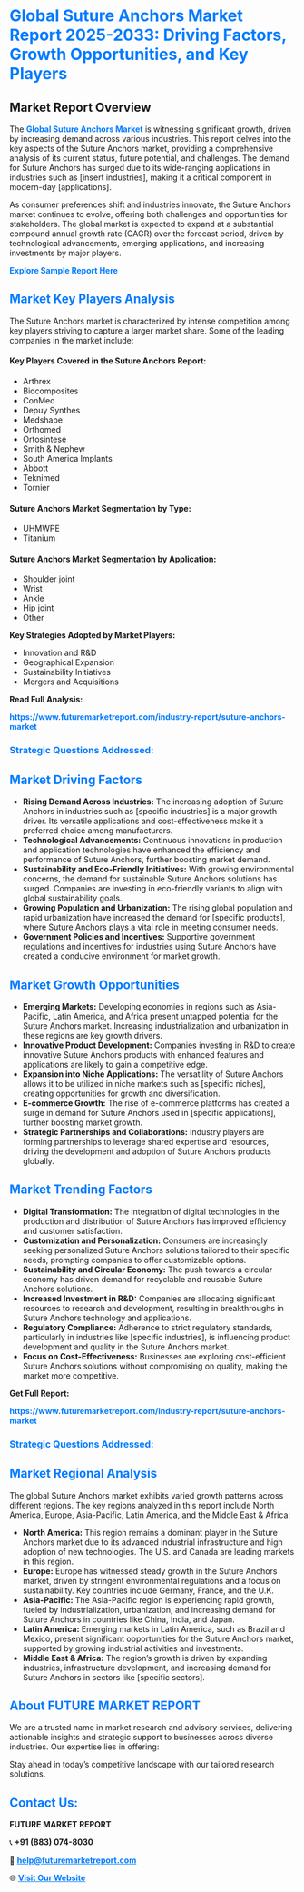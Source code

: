 <h1 style="color: #007BFF;">Global Suture Anchors Market Report 2025-2033: Driving Factors, Growth Opportunities, and Key Players</h1>

<section id="overview">
<h2>Market Report Overview</h2>
<p>The <a href="https://www.futuremarketreport.com/industry-report/suture-anchors-market" style="color: #007BFF; text-decoration: none;"><strong>Global Suture Anchors Market</strong></a> is witnessing significant growth, driven by increasing demand across various industries. This report delves into the key aspects of the Suture Anchors market, providing a comprehensive analysis of its current status, future potential, and challenges. The demand for Suture Anchors has surged due to its wide-ranging applications in industries such as [insert industries], making it a critical component in modern-day [applications].</p>
<p>As consumer preferences shift and industries innovate, the Suture Anchors market continues to evolve, offering both challenges and opportunities for stakeholders. The global market is expected to expand at a substantial compound annual growth rate (CAGR) over the forecast period, driven by technological advancements, emerging applications, and increasing investments by major players.</p>
</section>

<section id="overview">
<p><a href="https://www.futuremarketreport.com/request-sample/reportId=103194" style="color: #007BFF; text-decoration: none;"><strong>Explore Sample Report Here</strong></a></p>
</section>

<section id="key-players">
<h2 style="color: #007BFF;">Market Key Players Analysis</h2>
<p>The Suture Anchors market is characterized by intense competition among key players striving to capture a larger market share. Some of the leading companies in the market include:</p>
<h4>Key Players Covered in the Suture Anchors Report:</h4>
<ul><li>Arthrex</li><li>Biocomposites</li><li>ConMed</li><li>Depuy Synthes</li><li>Medshape</li><li>Orthomed</li><li>Ortosintese</li><li>Smith &amp; Nephew</li><li>South America Implants</li><li>Abbott</li><li>Teknimed</li><li>Tornier</li></ul>
<h4>Suture Anchors Market Segmentation by Type:</h4>
<ul><li>UHMWPE</li><li>Titanium</li></ul>

<h4>Suture Anchors Market Segmentation by Application:</h4>
<ul><li>Shoulder joint</li><li>Wrist</li><li>Ankle</li><li>Hip joint</li><li>Other</li></ul>
<p><strong>Key Strategies Adopted by Market Players:</strong></p>
<ul>
<li>Innovation and R&D</li>
<li>Geographical Expansion</li>
<li>Sustainability Initiatives</li>
<li>Mergers and Acquisitions</li>
</ul>
</section>

<section>
<p><strong>Read Full Analysis: </strong></p><a href="https://www.futuremarketreport.com/industry-report/suture-anchors-market" style="color: #007BFF; text-decoration: none;"><strong>https://www.futuremarketreport.com/industry-report/suture-anchors-market</strong></a>
<h3 style="color: #007BFF;">Strategic Questions Addressed:</h3>
</section>

<section id="driving-factors">
<h2 style="color: #007BFF;">Market Driving Factors</h2>
<ul>
<li><strong>Rising Demand Across Industries:</strong> The increasing adoption of Suture Anchors in industries such as [specific industries] is a major growth driver. Its versatile applications and cost-effectiveness make it a preferred choice among manufacturers.</li>
<li><strong>Technological Advancements:</strong> Continuous innovations in production and application technologies have enhanced the efficiency and performance of Suture Anchors, further boosting market demand.</li>
<li><strong>Sustainability and Eco-Friendly Initiatives:</strong> With growing environmental concerns, the demand for sustainable Suture Anchors solutions has surged. Companies are investing in eco-friendly variants to align with global sustainability goals.</li>
<li><strong>Growing Population and Urbanization:</strong> The rising global population and rapid urbanization have increased the demand for [specific products], where Suture Anchors plays a vital role in meeting consumer needs.</li>
<li><strong>Government Policies and Incentives:</strong> Supportive government regulations and incentives for industries using Suture Anchors have created a conducive environment for market growth.</li>
</ul>
</section>

<section id="growth-opportunities">
<h2 style="color: #007BFF;">Market Growth Opportunities</h2>
<ul>
<li><strong>Emerging Markets:</strong> Developing economies in regions such as Asia-Pacific, Latin America, and Africa present untapped potential for the Suture Anchors market. Increasing industrialization and urbanization in these regions are key growth drivers.</li>
<li><strong>Innovative Product Development:</strong> Companies investing in R&D to create innovative Suture Anchors products with enhanced features and applications are likely to gain a competitive edge.</li>
<li><strong>Expansion into Niche Applications:</strong> The versatility of Suture Anchors allows it to be utilized in niche markets such as [specific niches], creating opportunities for growth and diversification.</li>
<li><strong>E-commerce Growth:</strong> The rise of e-commerce platforms has created a surge in demand for Suture Anchors used in [specific applications], further boosting market growth.</li>
<li><strong>Strategic Partnerships and Collaborations:</strong> Industry players are forming partnerships to leverage shared expertise and resources, driving the development and adoption of Suture Anchors products globally.</li>
</ul>
</section>

<section id="trending-factors">
<h2 style="color: #007BFF;">Market Trending Factors</h2>
<ul>
<li><strong>Digital Transformation:</strong> The integration of digital technologies in the production and distribution of Suture Anchors has improved efficiency and customer satisfaction.</li>
<li><strong>Customization and Personalization:</strong> Consumers are increasingly seeking personalized Suture Anchors solutions tailored to their specific needs, prompting companies to offer customizable options.</li>
<li><strong>Sustainability and Circular Economy:</strong> The push towards a circular economy has driven demand for recyclable and reusable Suture Anchors solutions.</li>
<li><strong>Increased Investment in R&D:</strong> Companies are allocating significant resources to research and development, resulting in breakthroughs in Suture Anchors technology and applications.</li>
<li><strong>Regulatory Compliance:</strong> Adherence to strict regulatory standards, particularly in industries like [specific industries], is influencing product development and quality in the Suture Anchors market.</li>
<li><strong>Focus on Cost-Effectiveness:</strong> Businesses are exploring cost-efficient Suture Anchors solutions without compromising on quality, making the market more competitive.</li>
</ul>
</section>

<section>
<p><strong>Get Full Report: </strong></p><a href="https://www.futuremarketreport.com/industry-report/suture-anchors-market" style="color: #007BFF; text-decoration: none;"><strong>https://www.futuremarketreport.com/industry-report/suture-anchors-market</strong></a>
<h3 style="color: #007BFF;">Strategic Questions Addressed:</h3>
</section>


<section id="regional-analysis">
<h2 style="color: #007BFF;">Market Regional Analysis</h2>
<p>The global Suture Anchors market exhibits varied growth patterns across different regions. The key regions analyzed in this report include North America, Europe, Asia-Pacific, Latin America, and the Middle East & Africa:</p>
<ul>
<li><strong>North America:</strong> This region remains a dominant player in the Suture Anchors market due to its advanced industrial infrastructure and high adoption of new technologies. The U.S. and Canada are leading markets in this region.</li>
<li><strong>Europe:</strong> Europe has witnessed steady growth in the Suture Anchors market, driven by stringent environmental regulations and a focus on sustainability. Key countries include Germany, France, and the U.K.</li>
<li><strong>Asia-Pacific:</strong> The Asia-Pacific region is experiencing rapid growth, fueled by industrialization, urbanization, and increasing demand for Suture Anchors in countries like China, India, and Japan.</li>
<li><strong>Latin America:</strong> Emerging markets in Latin America, such as Brazil and Mexico, present significant opportunities for the Suture Anchors market, supported by growing industrial activities and investments.</li>
<li><strong>Middle East & Africa:</strong> The region’s growth is driven by expanding industries, infrastructure development, and increasing demand for Suture Anchors in sectors like [specific sectors].</li>
</ul>
</section>

<footer>
<h2 style="color: #007BFF;">About FUTURE MARKET REPORT</h2>
<p>We are a trusted name in market research and advisory services, delivering actionable insights and strategic support to businesses across diverse industries. Our expertise lies in offering:</p>

<p>Stay ahead in today’s competitive landscape with our tailored research solutions.</p>

<h2 style="color: #007BFF;">Contact Us:</h2>
<p><strong>FUTURE MARKET REPORT</strong></p>
<p>📞 <strong>+91 (883) 074-8030</strong></p>
<p>📧 <strong><a href="mailto:help@futuremarketreport.com" style="color: #007BFF;">help@futuremarketreport.com</a></strong></p>
<p>🌐 <strong><a href="https://www.futuremarketreport.com/" style="color: #007BFF;">Visit Our Website</a></strong></p>
</footer>